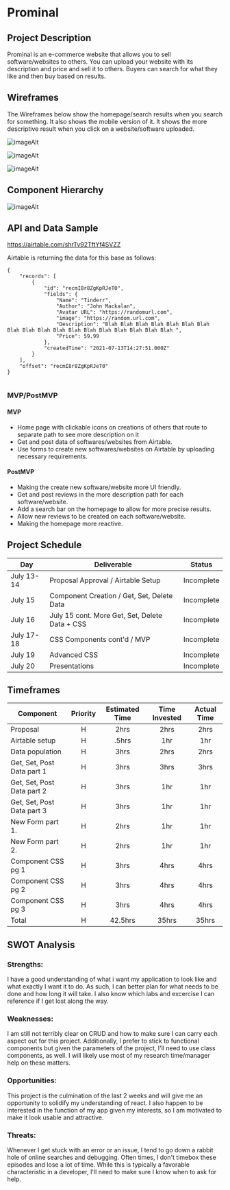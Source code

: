 # Prominal



## Project Description

Prominal is an e-commerce website that allows you to sell software/websites to others. You can upload your website with its description and price and sell it to others. Buyers can search for what they like and then buy based on results.

## Wireframes

The Wireframes below show the homepage/search results when you search for something. It also shows the mobile version of it. It shows the more descriptive result when you click on a website/software uploaded. 

![imageAlt](https://i.imgur.com/1uK32ek.png)

![imageAlt](https://i.imgur.com/qhUYTSC.png)

![imageAlt](https://i.imgur.com/Kh0YaPv.png) 

## Component Hierarchy

![imageAlt](https://i.imgur.com/PPisevq.png)

## API and Data Sample

https://airtable.com/shrTv92TftYf4SVZZ

Airtable is returning the data for this base as follows:

```
{
    "records": [
        {
            "id": "recmI8r8ZgKpRJeT0",
            "fields": {
                "Name": "Tinderr",
                "Author": "John Mackalan",
                "Avatar URL": "https://randomurl.com",
                "image": "https://random.url.com",
                "Description": "Blah Blah Blah Blah Blah Blah Blah Blah Blah Blah Blah Blah Blah Blah Blah Blah Blah Blah ",
                "Price": 59.99
            },
            "createdTime": "2021-07-13T14:27:51.000Z"
        }
    ],
    "offset": "recmI8r8ZgKpRJeT0"
}


```

### MVP/PostMVP

#### MVP

- Home page with clickable icons on creations of others that route to separate path to see more description on it
- Get and post data of softwares/websites from Airtable.
- Use forms to create new softwares/websites on Airtable by uploading necessary requirements.

#### PostMVP

- Making the create new software/website more UI friendly.
- Get and post reviews in the more description path for each software/website.
- Add a search bar on the homepage to allow for more precise results.
- Allow new reviews to be created on each software/website.
- Making the homepage more reactive.

## Project Schedule

| Day         | Deliverable                                    | Status   |
| ----------- |  -----------------------------------------     | -------- |
| July 13-14  | Proposal Approval / Airtable Setup             | Incomplete |
| July 15     | Component Creation / Get, Set, Delete Data     | Incomplete |
| July 16     | July 15 cont. More Get, Set, Delete Data + CSS | Incomplete |
| July 17-18  | CSS Components cont'd / MVP                    | Incomplete |
| July 19     | Advanced CSS                                   | Incomplete |
| July 20     | Presentations                                  | Incomplete |

## Timeframes

| Component                 | Priority | Estimated Time | Time Invested | Actual Time |
| ------------------------- | :------: | :------------: | :-----------: | :---------: |
| Proposal                  |    H     |      2hrs      |     2hrs      |    2hrs     |
| Airtable setup            |    H     |     .5hrs      |      1hr      |     1hr     |
| Data population           |    H     |      3hrs      |     2hrs      |    2hrs     |
| Get, Set, Post Data part 1|    H     |      3hrs      |     3hrs      |    3hrs     |
| Get, Set, Post Data part 2|    H     |      3hrs      |      1hr      |     1hr     |
| Get, Set, Post Data part 3|    H     |      3hrs      |      1hr      |     1hr     |
| New Form part 1.          |    H     |      2hrs      |      1hr      |     1hr     |
| New Form part 2.          |    H     |      2hrs      |      1hr      |     1hr     |
| Component CSS pg 1        |    H     |      3hrs      |     4hrs      |    4hrs     |
| Component CSS pg 2        |    H     |      3hrs      |     4hrs      |    4hrs     |
| Component CSS pg 3        |    H     |      3hrs      |     4hrs      |    4hrs     |
| Total                     |    H     |    42.5hrs     |     35hrs     |    35hrs    |

## SWOT Analysis

### Strengths:

I have a good understanding of what i want my application to look like and what exactly I want it to do. As such, I can better plan for what needs to be done and how long it will take. I also know which labs and excercise I can reference if I get lost along the way.

### Weaknesses:

I am still not terribly clear on CRUD and how to make sure I can carry each aspect out for this project. Additionally, I prefer to stick to functional components but given the parameters of the project, I'll need to use class components, as well. I will likely use most of my research time/manager help on these matters.

### Opportunities:

This project is the culmination of the last 2 weeks and will give me an opportunity to solidify my understanding of react. I also happen to be interested in the function of my app given my interests, so I am motivated to make it look usable and attractive.

### Threats:

Whenever I get stuck with an error or an issue, I tend to go down a rabbit hole of online searches and debugging. Often times, I don't timebox these episodes and lose a lot of time. While this is typically a favorable characteristic in a developer, I'll need to make sure I know when to ask for help.
